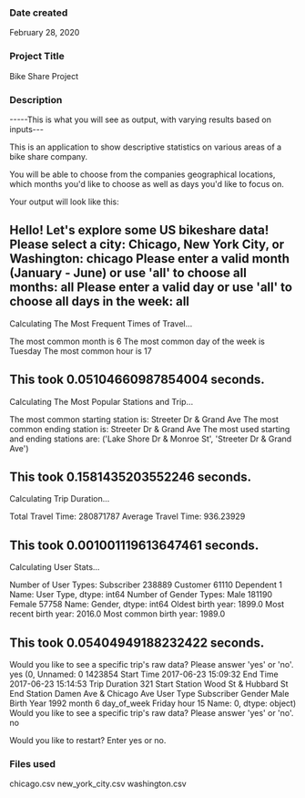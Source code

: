 ### Date created
February 28, 2020

### Project Title
Bike Share Project
### Description

-----This is what you will see as output, with varying results based on inputs---

This is an application to show descriptive statistics on various areas of a bike share company.  

You will be able to choose from the companies geographical locations, which months you'd like to choose
as well as days you'd like to focus on.

Your output will look like this:

Hello! Let's explore some US bikeshare data!
Please select a city: Chicago, New York City, or Washington: chicago
Please enter a valid month (January - June) or use 'all' to choose all months: all
Please enter a valid day or use 'all' to choose all days in the week: all
----------------------------------------

Calculating The Most Frequent Times of Travel...

The most common month is
 6
The most common day of the week is
 Tuesday
The most common hour is
 17

This took 0.05104660987854004 seconds.
----------------------------------------

Calculating The Most Popular Stations and Trip...

The most common starting station is:
 Streeter Dr & Grand Ave
The most common ending station is:
 Streeter Dr & Grand Ave
The most used starting and ending stations are:
 ('Lake Shore Dr & Monroe St', 'Streeter Dr & Grand Ave')

This took 0.1581435203552246 seconds.
----------------------------------------

Calculating Trip Duration...

Total Travel Time:
 280871787
Average Travel Time:
 936.23929

This took 0.001001119613647461 seconds.
----------------------------------------

Calculating User Stats...

Number of User Types:
 Subscriber    238889
Customer       61110
Dependent          1
Name: User Type, dtype: int64
Number of Gender Types:
 Male      181190
Female     57758
Name: Gender, dtype: int64
Oldest birth year:
 1899.0
Most recent birth year:
 2016.0
Most common birth year:
 1989.0

This took 0.05404949188232422 seconds.
----------------------------------------
Would you like to see a specific trip's raw data? Please answer 'yes' or 'no'. yes
(0, Unnamed: 0                       1423854
Start Time           2017-06-23 15:09:32
End Time             2017-06-23 15:14:53
Trip Duration                        321
Start Station       Wood St & Hubbard St
End Station      Damen Ave & Chicago Ave
User Type                     Subscriber
Gender                              Male
Birth Year                          1992
month                                  6
day_of_week                       Friday
hour                                  15
Name: 0, dtype: object)
Would you like to see a specific trip's raw data? Please answer 'yes' or 'no'. no

Would you like to restart? Enter yes or no.

### Files used
chicago.csv
new_york_city.csv
washington.csv


